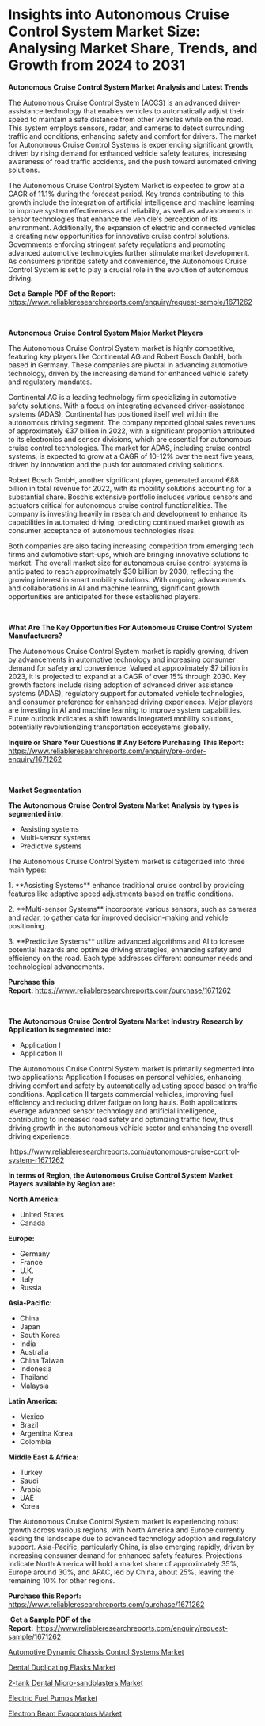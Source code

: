 <p><h1>Insights into Autonomous Cruise Control System Market Size: Analysing Market Share, Trends, and Growth from 2024 to 2031</h1></p><p><strong>Autonomous Cruise Control System Market Analysis and Latest Trends</strong></p>
<p><p>The Autonomous Cruise Control System (ACCS) is an advanced driver-assistance technology that enables vehicles to automatically adjust their speed to maintain a safe distance from other vehicles while on the road. This system employs sensors, radar, and cameras to detect surrounding traffic and conditions, enhancing safety and comfort for drivers. The market for Autonomous Cruise Control Systems is experiencing significant growth, driven by rising demand for enhanced vehicle safety features, increasing awareness of road traffic accidents, and the push toward automated driving solutions.</p><p>The Autonomous Cruise Control System Market is expected to grow at a CAGR of 11.1% during the forecast period. Key trends contributing to this growth include the integration of artificial intelligence and machine learning to improve system effectiveness and reliability, as well as advancements in sensor technologies that enhance the vehicle's perception of its environment. Additionally, the expansion of electric and connected vehicles is creating new opportunities for innovative cruise control solutions. Governments enforcing stringent safety regulations and promoting advanced automotive technologies further stimulate market development. As consumers prioritize safety and convenience, the Autonomous Cruise Control System is set to play a crucial role in the evolution of autonomous driving.</p></p>
<p><strong>Get a Sample PDF of the Report:&nbsp;</strong> <a href="https://www.reliableresearchreports.com/enquiry/request-sample/1671262?utm_campaign=117&utm_medium=2&utm_source=Github&utm_content=ia&utm_term=13102024&utm_id=autonomous-cruise-control-system">https://www.reliableresearchreports.com/enquiry/request-sample/1671262</a></p>
<p>&nbsp;</p>
<p><strong>Autonomous Cruise Control System Major Market Players</strong></p>
<p><p>The Autonomous Cruise Control System market is highly competitive, featuring key players like Continental AG and Robert Bosch GmbH, both based in Germany. These companies are pivotal in advancing automotive technology, driven by the increasing demand for enhanced vehicle safety and regulatory mandates.</p><p>Continental AG is a leading technology firm specializing in automotive safety solutions. With a focus on integrating advanced driver-assistance systems (ADAS), Continental has positioned itself well within the autonomous driving segment. The company reported global sales revenues of approximately €37 billion in 2022, with a significant proportion attributed to its electronics and sensor divisions, which are essential for autonomous cruise control technologies. The market for ADAS, including cruise control systems, is expected to grow at a CAGR of 10-12% over the next five years, driven by innovation and the push for automated driving solutions.</p><p>Robert Bosch GmbH, another significant player, generated around €88 billion in total revenue for 2022, with its mobility solutions accounting for a substantial share. Bosch’s extensive portfolio includes various sensors and actuators critical for autonomous cruise control functionalities. The company is investing heavily in research and development to enhance its capabilities in automated driving, predicting continued market growth as consumer acceptance of autonomous technologies rises.</p><p>Both companies are also facing increasing competition from emerging tech firms and automotive start-ups, which are bringing innovative solutions to market. The overall market size for autonomous cruise control systems is anticipated to reach approximately $30 billion by 2030, reflecting the growing interest in smart mobility solutions. With ongoing advancements and collaborations in AI and machine learning, significant growth opportunities are anticipated for these established players.</p></p>
<p>&nbsp;</p>
<p><strong>What Are The Key Opportunities For Autonomous Cruise Control System Manufacturers?</strong></p>
<p><p>The Autonomous Cruise Control System market is rapidly growing, driven by advancements in automotive technology and increasing consumer demand for safety and convenience. Valued at approximately $7 billion in 2023, it is projected to expand at a CAGR of over 15% through 2030. Key growth factors include rising adoption of advanced driver assistance systems (ADAS), regulatory support for automated vehicle technologies, and consumer preference for enhanced driving experiences. Major players are investing in AI and machine learning to improve system capabilities. Future outlook indicates a shift towards integrated mobility solutions, potentially revolutionizing transportation ecosystems globally.</p></p>
<p><strong>Inquire or Share Your Questions If Any Before Purchasing This Report:</strong> <a href="https://www.reliableresearchreports.com/enquiry/pre-order-enquiry/1671262?utm_campaign=117&utm_medium=2&utm_source=Github&utm_content=ia&utm_term=13102024&utm_id=autonomous-cruise-control-system">https://www.reliableresearchreports.com/enquiry/pre-order-enquiry/1671262</a></p>
<p>&nbsp;</p>
<p><strong>Market Segmentation</strong></p>
<p><strong>The Autonomous Cruise Control System Market Analysis by types is segmented into:</strong></p>
<p><ul><li>Assisting systems</li><li>Multi-sensor systems</li><li>Predictive systems</li></ul></p>
<p><p>The Autonomous Cruise Control System market is categorized into three main types: </p><p>1. **Assisting Systems** enhance traditional cruise control by providing features like adaptive speed adjustments based on traffic conditions. </p><p>2. **Multi-sensor Systems** incorporate various sensors, such as cameras and radar, to gather data for improved decision-making and vehicle positioning. </p><p>3. **Predictive Systems** utilize advanced algorithms and AI to foresee potential hazards and optimize driving strategies, enhancing safety and efficiency on the road. Each type addresses different consumer needs and technological advancements.</p></p>
<p><strong>Purchase this Report:&nbsp;</strong><a href="https://www.reliableresearchreports.com/purchase/1671262?utm_campaign=117&utm_medium=2&utm_source=Github&utm_content=ia&utm_term=13102024&utm_id=autonomous-cruise-control-system">https://www.reliableresearchreports.com/purchase/1671262</a></p>
<p>&nbsp;</p>
<p><strong>The Autonomous Cruise Control System Market Industry Research by Application is segmented into:</strong></p>
<p><ul><li>Application I</li><li>Application II</li></ul></p>
<p><p>The Autonomous Cruise Control System market is primarily segmented into two applications: Application I focuses on personal vehicles, enhancing driving comfort and safety by automatically adjusting speed based on traffic conditions. Application II targets commercial vehicles, improving fuel efficiency and reducing driver fatigue on long hauls. Both applications leverage advanced sensor technology and artificial intelligence, contributing to increased road safety and optimizing traffic flow, thus driving growth in the autonomous vehicle sector and enhancing the overall driving experience.</p></p>
<p><a href="https://www.reliableresearchreports.com/autonomous-cruise-control-system-r1671262?utm_campaign=117&utm_medium=2&utm_source=Github&utm_content=ia&utm_term=13102024&utm_id=autonomous-cruise-control-system">&nbsp;https://www.reliableresearchreports.com/autonomous-cruise-control-system-r1671262</a></p>
<p><strong>In terms of Region, the Autonomous Cruise Control System Market Players available by Region are:</strong></p>
<p>
    <p> <strong> North America: </strong>
        <ul>
            <li>United States</li>
            <li>Canada</li>
        </ul>
        </p> 
    <p> <strong> Europe: </strong>
        <ul>
            <li>Germany</li>
            <li>France</li>
            <li>U.K.</li>
            <li>Italy</li>
            <li>Russia</li>
        </ul>
        </p> 
    <p> <strong> Asia-Pacific: </strong>
        <ul>
            <li>China</li>
            <li>Japan</li>
            <li>South Korea</li>
            <li>India</li>
            <li>Australia</li>
            <li>China Taiwan</li>
            <li>Indonesia</li>
            <li>Thailand</li>
            <li>Malaysia</li>
        </ul>
        </p> 
    <p> <strong> Latin America: </strong>
        <ul>
            <li>Mexico</li>
            <li>Brazil</li>
            <li>Argentina Korea</li>
            <li>Colombia</li>
        </ul>
        </p> 
    <p> <strong> Middle East & Africa: </strong>
        <ul>
            <li>Turkey</li>
            <li>Saudi</li>
            <li>Arabia</li>
            <li>UAE</li>
            <li>Korea</li>
        </ul>
    </p>
    </p>
<p><p>The Autonomous Cruise Control System market is experiencing robust growth across various regions, with North America and Europe currently leading the landscape due to advanced technology adoption and regulatory support. Asia-Pacific, particularly China, is also emerging rapidly, driven by increasing consumer demand for enhanced safety features. Projections indicate North America will hold a market share of approximately 35%, Europe around 30%, and APAC, led by China, about 25%, leaving the remaining 10% for other regions.</p></p>
<p><strong>Purchase this Report: </strong><a href="https://www.reliableresearchreports.com/purchase/1671262?utm_campaign=117&utm_medium=2&utm_source=Github&utm_content=ia&utm_term=13102024&utm_id=autonomous-cruise-control-system">https://www.reliableresearchreports.com/purchase/1671262</a></p>
<p>&nbsp;<strong>Get a Sample PDF of the Report:&nbsp;&nbsp;</strong><a href="https://www.reliableresearchreports.com/enquiry/request-sample/1671262?utm_campaign=117&utm_medium=2&utm_source=Github&utm_content=ia&utm_term=13102024&utm_id=autonomous-cruise-control-system">https://www.reliableresearchreports.com/enquiry/request-sample/1671262</a></p>
<p><strong></strong></p>
<p><p><a href="https://github.com/AlisaRowe24/Market-Research-Report-List-1/blob/main/automotive-dynamic-chassis-control-systems-market.md?utm_campaign=117&utm_medium=2&utm_source=Github&utm_content=ia&utm_term=13102024&utm_id=autonomous-cruise-control-system">Automotive Dynamic Chassis Control Systems Market</a></p><p><a href="https://www.linkedin.com/pulse/global-dental-duplicating-flasks-market-status-2024--ch8ye?utm_campaign=117&utm_medium=2&utm_source=Github&utm_content=ia&utm_term=13102024&utm_id=autonomous-cruise-control-system">Dental Duplicating Flasks Market</a></p><p><a href="https://www.linkedin.com/pulse/2-tank-dental-micro-sandblasters-market2024-2031-industry-9eoce?utm_campaign=117&utm_medium=2&utm_source=Github&utm_content=ia&utm_term=13102024&utm_id=autonomous-cruise-control-system">2-tank Dental Micro-sandblasters Market</a></p><p><a href="https://issuu.com/reportprime-2/docs/electric-fuel-pumps-market-size-203_1305c911a7d124?utm_campaign=117&utm_medium=2&utm_source=Github&utm_content=ia&utm_term=13102024&utm_id=autonomous-cruise-control-system">Electric Fuel Pumps Market</a></p><p><a href="https://issuu.com/reportprime-2/docs/electron-beam-evaporators-market-si_e480b725eba587?utm_campaign=117&utm_medium=2&utm_source=Github&utm_content=ia&utm_term=13102024&utm_id=autonomous-cruise-control-system">Electron Beam Evaporators Market</a></p></p>